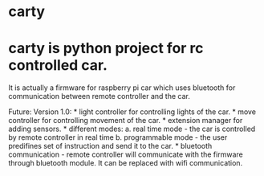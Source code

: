 # carty

# carty is python project for rc controlled car.
It is actually a firmware for raspberry pi car
which uses bluetooth for communication between remote controller and the car.


Future:
    Version 1.0:
        * light controller for controlling lights of the car.
        * move controller for controlling movement of the car.
        * extension manager for adding sensors.
        * different modes:
            a. real time mode - the car is controlled by remote controller in real time
            b. programmable mode - the user predifines set of instruction and send it to the car.
        * bluetooth communication - remote controller will communicate with the firmware through
                                    bluetooth module. It can be replaced with wifi communication.
